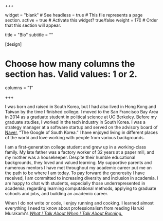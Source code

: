 +++

widget = "blank"  # See headless = true  # This file represents a page section.
active = true  # Activate this widget? true/false
weight = 170  # Order that this section will appear.

title = "Bio"
subtitle = ""

[design]
  # Choose how many columns the section has. Valid values: 1 or 2.
  columns = "1"

+++

I was born and raised in South Korea, but I had also lived in Hong Kong and Taiwan by the time I finished college. I moved to the San Francisco Bay Area in 2014 as a graduate student in political science at UC Berkeley. Before my graduate studies, I worked in the tech industry in South Korea. I was a strategy manager at a software startup and served on the advisory board of [Naver](https://en.wikipedia.org/wiki/Naver), “The Google of South Korea.” I have enjoyed living in different places of the world and love working with people from various backgrounds.

I am a first-generation college student and grew up in a working-class family. My late father was a factory worker of 32 years at a paper mill, and my mother was a housekeeper. Despite their humble educational backgrounds, they loved and valued learning. My supportive parents and numerous mentors I have met throughout my academic career put me on the path to be where I am today. To pay forward the generosity I have received, I am committed to increasing diversity and inclusion in academia. I am happy to chat with students, especially those underrepresented in academia, regarding learning computational methods, applying to graduate schools and jobs, and building an academic career.

When I do not write or code, I enjoy running and cooking. I learned almost everything I need to know about professionalism from reading Haruki Murakami's [*What I Talk About When I Talk About Running.*](https://www.harukimurakami.com/book/what-i-talk-about-when-i-talk-about-running-a-memoir)  
